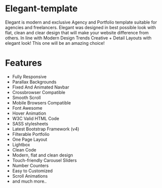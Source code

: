 # Elegant-template

Elegant is modern and exclusive Agency and Portfolio template suitable for agencies and freelancers. Elegant was designed in best possible look with flat, clean and clear design that will make your website difference from others. In line with Modern Design Trends Creative + Detail Layouts with elegant look! This one will be an amazing choice!


# Features

- Fully Responsive
- Parallax Backgrounds
- Fixed And Animated Navbar
- Crossbrowser Compatible
- Smooth Scroll
- Mobile Browsers Compatible
- Font Awesome 
- Hover Animation
- W3C Valid HTML Code
- SASS stylesheets
- Latest Bootstrap Framework (v4)
- Filterable Portfolio
- One Page Layout
- Lightbox
- Clean Code
- Modern, flat and clean design
- Touch-friendly Carousel Sliders
- Number Counters
- Easy to Customized
- Scroll Animations
- and much more..
